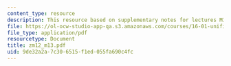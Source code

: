 ```yaml
---
content_type: resource
description: This resource based on supplementary notes for lectures M12 and M13.
file: https://ol-ocw-studio-app-qa.s3.amazonaws.com/courses/16-01-unified-engineering-i-ii-iii-iv-fall-2005-spring-2006/9de32a2a7c306515f1ed055fa690c4fc_zm12_m13.pdf
file_type: application/pdf
resourcetype: Document
title: zm12_m13.pdf
uid: 9de32a2a-7c30-6515-f1ed-055fa690c4fc
---
```

